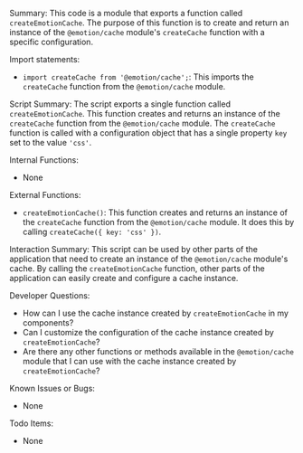 Summary:
This code is a module that exports a function called `createEmotionCache`. The purpose of this function is to create and return an instance of the `@emotion/cache` module's `createCache` function with a specific configuration.

Import statements:
- `import createCache from '@emotion/cache';`: This imports the `createCache` function from the `@emotion/cache` module.

Script Summary:
The script exports a single function called `createEmotionCache`. This function creates and returns an instance of the `createCache` function from the `@emotion/cache` module. The `createCache` function is called with a configuration object that has a single property `key` set to the value `'css'`.

Internal Functions:
- None

External Functions:
- `createEmotionCache()`: This function creates and returns an instance of the `createCache` function from the `@emotion/cache` module. It does this by calling `createCache({ key: 'css' })`.

Interaction Summary:
This script can be used by other parts of the application that need to create an instance of the `@emotion/cache` module's cache. By calling the `createEmotionCache` function, other parts of the application can easily create and configure a cache instance.

Developer Questions:
- How can I use the cache instance created by `createEmotionCache` in my components?
- Can I customize the configuration of the cache instance created by `createEmotionCache`?
- Are there any other functions or methods available in the `@emotion/cache` module that I can use with the cache instance created by `createEmotionCache`?

Known Issues or Bugs:
- None

Todo Items:
- None